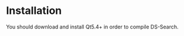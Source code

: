 Installation
=================

You should download and install Qt5.4+ in order to compile DS-Search.
